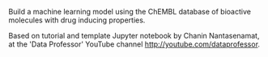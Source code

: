 Build a machine learning model using the ChEMBL database of bioactive molecules with drug inducing properties.

Based on tutorial and template Jupyter notebook by Chanin Nantasenamat, at the 'Data Professor' YouTube channel http://youtube.com/dataprofessor.
